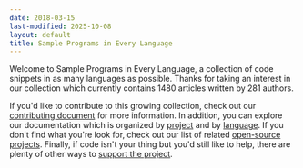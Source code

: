 ```yaml
---
date: 2018-03-15
last-modified: 2025-10-08
layout: default
title: Sample Programs in Every Language
---
```


Welcome to Sample Programs in Every Language, a collection of code snippets in as many languages as possible. Thanks for taking an interest in our collection which currently contains 1480 articles written by 281 authors.

If you'd like to contribute to this growing collection, check out our [contributing document](https://github.com/TheRenegadeCoder/sample-programs/blob/master/.github/CONTRIBUTING.md) for more information. In addition, you can explore our documentation which is organized by [project](/projects) and by [language](/languages). If you don't find what you're look for, check out our list of related [open-source projects](/related). Finally, if code isn't your thing but you'd still like to help, there are plenty of other ways to [support the project](https://therenegadecoder.com/updates/5-ways-you-can-support-the-renegade-coder/).